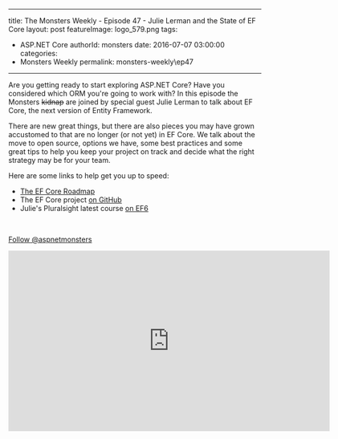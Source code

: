 
---
title: The Monsters Weekly - Episode 47 -  Julie Lerman and the State of EF Core
layout: post
featureImage: logo_579.png
tags: 
  - ASP.NET Core
authorId: monsters
date: 2016-07-07 03:00:00
categories:
  - Monsters Weekly
permalink: monsters-weekly\ep47
---

<p>Are you getting ready to start exploring ASP.NET Core? Have you considered which ORM you're going to work with? In this episode the Monsters <del>kidnap</del> are joined by special guest Julie Lerman to talk about EF Core, the next version of Entity Framework.</p><p>There are new great things, but there are also pieces you may have grown accustomed to that are no longer (or not yet) in EF Core. We talk about the move to open source, options we have, some best practices and some great tips to help you keep your project on track and decide what the right strategy may be for your team.</p><p>Here are some links to help get you up to speed:</p><ul><li><a href="http://bit.ly/efcoreroadmap" target="_blank">The EF Core Roadmap</a></li><li>The EF Core project <a href="https://github.com/aspnet/EntityFramework">on GitHub</a></li><li>Julie's Pluralsight latest course <a href="https://www.pluralsight.com/courses/entity-framework-6-getting-started" target="_blank">on EF6</a></li></ul><p>&nbsp;</p><p><a class="twitter-follow-button" href="https://twitter.com/aspnetmonsters">Follow @aspnetmonsters</a></p> 

<!--more-->
<iframe src='https://channel9.msdn.com/Series/aspnetmonsters/ASPNET-Monsters-Episode-47-Julie-Lerman-and-the-State-of-EF-Core/player' width='640' height='360' allowFullScreen frameBorder='0'></iframe>
